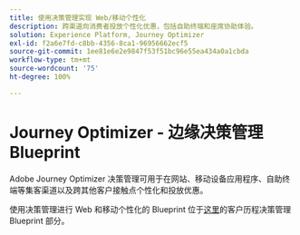 ```yaml
---
title: 使用决策管理实现 Web/移动个性化
description: 跨渠道向消费者投放个性化优惠，包括自助终端和座席协助体验。
solution: Experience Platform, Journey Optimizer
exl-id: f2a6e7fd-c8bb-4356-8ca1-96956662ecf5
source-git-commit: 1ee81e6e2e9847f53f51bc96e55ea434a0a1cbda
workflow-type: tm+mt
source-wordcount: '75'
ht-degree: 100%

---
```


# Journey Optimizer - 边缘决策管理 Blueprint

Adobe Journey Optimizer 决策管理可用于在网站、移动设备应用程序、自助终端等集客渠道以及跨其他客户接触点个性化和投放优惠。

使用决策管理进行 Web 和移动个性化的 Blueprint 位于[这里](//customer-journeys/decision_management/decision-management-edge.md)的客户历程决策管理 Blueprint 部分。
